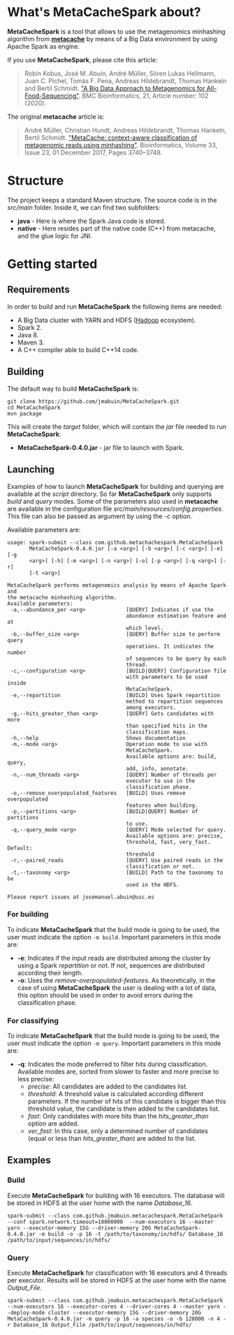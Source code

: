 # What's MetaCacheSpark about? #

**MetaCacheSpark** is a tool that allows to use the metagenomics minhashing algorithm from [**metacache**][1] by means of a Big Data environment by using Apache Spark as engine.

If you use **MetaCacheSpark**, please cite this article:

> Robin Kobus, José M. Abuín, André Müller, Sören Lukas Hellmann, Juan C. Pichel, Tomás F. Pena, Andreas Hildebrandt, Thomas Hankeln and Bertil Schmidt. ["A Big Data Approach to Metagenomics for All-Food-Sequencing"][4]. BMC Bioinformatics, 21, Article number: 102 (2020).

The original **metacache** article is:

> André Müller, Christian Hundt, Andreas Hildebrandt, Thomas Hankeln, Bertil Schmidt. ["MetaCache: context-aware classification of metagenomic reads using minhashing"][3]. Bioinformatics, Volume 33, Issue 23, 01 December 2017, Pages 3740–3748.

# Structure #
The project keeps a standard Maven structure. The source code is in the *src/main* folder. Inside it, we can find two subfolders:

* **java** - Here is where the Spark Java code is stored.
* **native** - Here resides part of the native code (C++) from metacache, and the glue logic for JNI.

# Getting started #

## Requirements
In order to build and run **MetaCacheSpark** the following items are needed:

* A Big Data cluster with YARN and HDFS ([Hadoop][2] ecosystem).
* Spark 2.
* Java 8.
* Maven 3.
* A C++ compiler able to build C++14 code.

## Building
The default way to build **MetaCacheSpark** is:

	git clone https://github.com/jmabuin/MetaCacheSpark.git
	cd MetaCacheSpark
	mvn package

This will create the *target* folder, which will contain the *jar* file needed to run **MetaCacheSpark**:

* **MetaCacheSpark-0.4.0.jar** - jar file to launch with Spark.

## Launching
Examples of how to launch **MetaCacheSpark** for building and querying are available at the *script* directory. So far **MetaCacheSpark** only supports *build* and *query* modes. Some of the parameters also used in **metacache** are available in the configuration file *src/main/resources/config.properties*. This file can also be passed as argument by using the *-c* option. 

Available parameters are:

    usage: spark-submit --class com.github.metachachespark.MetaCacheSpark
           MetaCacheSpark-0.4.0.jar [-a <arg>] [-b <arg>] [-c <arg>] [-e] [-g
           <arg>] [-h] [-m <arg>] [-n <arg>] [-o] [-p <arg>] [-q <arg>] [-r]
           [-t <arg>]
    
    MetaCacheSpark performs metagenomics analysis by means of Apache Spark and
    the metacache minhashing algorithm.
    Available parameters:
     -a,--abundance_per <arg>             [QUERY] Indicates if use the
                                          abundance estimation feature and at
                                          which level.
     -b,--buffer_size <arg>               [QUERY] Buffer size to perform query
                                          operations. It indicates the number
                                          of sequences to be query by each
                                          thread.
     -c,--configuration <arg>             [BUILD|QUERY] Configuration file
                                          with parameters to be used inside
                                          MetaCacheSpark.
     -e,--repartition                     [BUILD] Uses Spark repartition
                                          method to repartition sequences
                                          among executors.
     -g,--hits_greater_than <arg>         [QUERY] Gets candidates with more
                                          than specified hits in the
                                          classification maps.
     -h,--help                            Shows documentation
     -m,--mode <arg>                      Operation mode to use with
                                          MetaCacheSpark.
                                          Available options are: build, query,
                                          add, info, annotate.
     -n,--num_threads <arg>               [QUERY] Number of threads per
                                          executor to use in the
                                          classification phase.
     -o,--remove_overpopulated_features   [BUILD] Uses remove overpopulated
                                          features when building.
     -p,--partitions <arg>                [BUILD|QUERY] Number of partitions
                                          to use.
     -q,--query_mode <arg>                [QUERY] Mode selected for query.
                                          Available options are: precise,
                                          threshold, fast, very_fast. Default:
                                          threshold
     -r,--paired_reads                    [QUERY] Use paired reads in the
                                          classification or not.
     -t,--taxonomy <arg>                  [BUILD] Path to the taxonomy to be
                                          used in the HDFS.
    
    Please report issues at josemanuel.abuin@usc.es

### For building
To indicate **MetaCacheSpark** that the build mode is going to be used, the user must indicate the option `-m build`. Important parameters in this mode are:

* **-e**: Indicates if the input reads are distributed among the cluster by using a Spark *repartition* or not. If not, sequences are distributed according their length.
* **-o**: Uses the *remove-overpopulated-features*. As theoretically, in the case of using **MetaCacheSpark** the user is dealing with a lot of data, this option should be used in order to avoid errors during the classification phase.
### For classifying
To indicate **MetaCacheSpark** that the build mode is going to be used, the user must indicate the option `-m query`. Important parameters in this mode are:

* **-q**: Indicates the mode preferred to filter hits during classification. Available modes are, sorted from slower to faster and more precise to less precise:
    * *precise*: All candidates are added to the candidates list.
    * *threshold*: A threshold value is calculated according different parameters. If the number of hits of this candidate is bigger than this threshold value, the candidate is then added to the candidates list.
    * *fast*: Only candidates with more hits than the *hits_greater_than* option are added.
    * *ver_fast*: In this case, only a determined number of candidates (equal or less than *hits_greater_than*) are added to the list.

## Examples
### Build
Execute **MetaCacheSpark** for building with 16 executors. The database will be stored in HDFS at the user home with the name *Database_16*.

    spark-submit --class com.github.jmabuin.metacachespark.MetaCacheSpark --conf spark.network.timeout=10000000  --num-executors 16 --master yarn --executor-memory 15G --driver-memory 20G MetaCacheSpark-0.4.0.jar -m build -o -p 16 -t /path/to/taxonomy/in/hdfs/ Database_16 /path/to/input/sequences/in/hdfs/

### Query
Execute **MetaCacheSpark** for classification with 16 executors and 4 threads per executor. Results will be stored in HDFS at the user home with the name *Output_File*.

    spark-submit --class com.github.jmabuin.metacachespark.MetaCacheSpark --num-executors 16 --executor-cores 4 --driver-cores 4 --master yarn --deploy-mode cluster --executor-memory 15G --driver-memory 20G MetaCacheSpark-0.4.0.jar -m query -p 16 -a species -o -b 128000 -n 4 -r Database_16 Output_File /path/to/input/sequences/in/hdfs/
[1]: https://github.com/muellan/metacache
[2]: https://hadoop.apache.org/
[3]: https://doi.org/10.1093/bioinformatics/btx520
[4]: http://dx.doi.org/10.1186%2Fs12859-020-3429-6